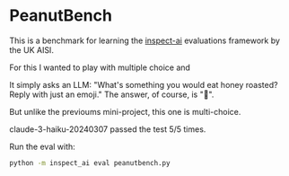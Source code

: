# PeanutBench

This is a benchmark for learning the [inspect-ai](https://inspect.aisi.org.uk/tutorial.html) evaluations framework by the UK AISI.

For this I wanted to play with multiple choice and 

It simply asks an LLM: "What's something you would eat honey roasted? Reply with just an emoji."
The answer, of course, is "🥜".

But unlike the previoums mini-project, this one is multi-choice.


claude-3-haiku-20240307 passed the test 5/5 times.

Run the eval with:
```bash
python -m inspect_ai eval peanutbench.py
```